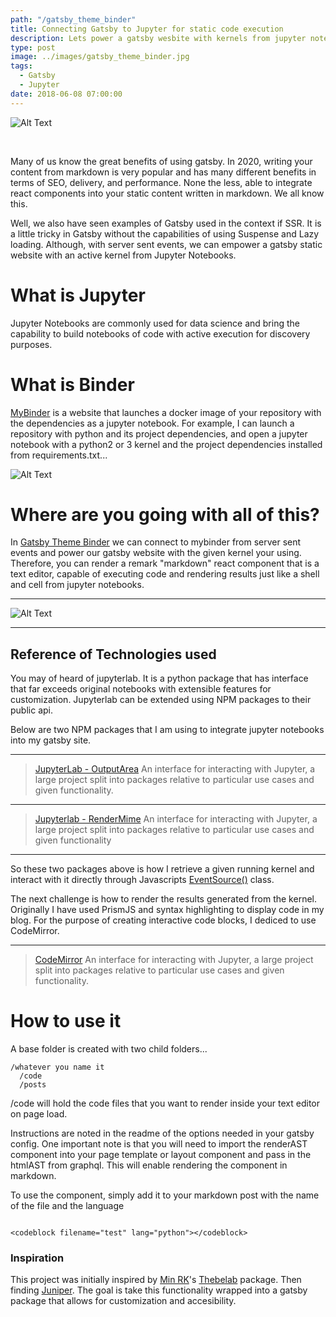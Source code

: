 ```yaml
---
path: "/gatsby_theme_binder"
title: Connecting Gatsby to Jupyter for static code execution
description: Lets power a gatsby wesbite with kernels from jupyter notebooks to execute code and render results with server sent events in markdown components.
type: post
image: ../images/gatsby_theme_binder.jpg
tags:
  - Gatsby
  - Jupyter
date: 2018-06-08 07:00:00
---
```


![Alt Text](https://dev-to-uploads.s3.amazonaws.com/i/ff0693nes2p61bm22ct3.jpg)

&nbsp;

<devcard id='257536'></devcard>

Many of us know the great benefits of using gatsby. In 2020, writing your content from markdown is very popular and has many different benefits in terms of SEO, delivery, and performance. None the less, able to integrate react components into your static content written in markdown. We all know this.

Well, we also have seen examples of Gatsby used in the context if SSR. It is a little tricky in Gatsby without the capabilities of using Suspense and Lazy loading. Although, with server sent events, we can empower a gatsby static website with an active kernel from Jupyter Notebooks.

# What is Jupyter

Jupyter Notebooks are commonly used for data science and bring the capability to build notebooks of code with active execution for discovery purposes.

# What is Binder

[MyBinder](https://mybinder.org) is a website that launches a docker image of your repository with the dependencies as a jupyter notebook. For example, I can launch a repository with python and its project dependencies, and open a jupyter notebook with a python2 or 3 kernel and the project dependencies installed from requirements.txt...

![Alt Text](https://dev-to-uploads.s3.amazonaws.com/i/uixvpqrw9n8wra42wb1e.png)


# Where are you going with all of this?

In [Gatsby Theme Binder](https://github.com/teaglebuilt/gatsby-theme-binder) we can connect to mybinder from server sent events and power our gatsby website with the given kernel your using. Therefore, you can render a remark "markdown" react component that is a text editor, capable of executing code and rendering results just like a shell and cell from jupyter notebooks.


***

![Alt Text](https://thepracticaldev.s3.amazonaws.com/i/msckf0778yyo002fjzhd.png)

***


## Reference of Technologies used

You may of heard of jupyterlab. It is a python package that has interface that far exceeds original notebooks with extensible features for customization. Jupyterlab can be extended using NPM packages to their public api.


Below are two NPM packages that I am using to integrate jupyter notebooks into my gatsby site.

<githubreadme user="jupyterlab" repo="jupyterlab"></githubreadme>

***

>  [JupyterLab - OutputArea](https://github.com/jupyterlab/jupyterlab/tree/master/packages/outputarea)
An interface for interacting with Jupyter, a large project split into packages relative to particular use cases and given functionality.

***

>  [Jupyterlab - RenderMime](https://github.com/jupyterlab/jupyterlab/tree/master/packages/rendermime-interface)
 An interface for interacting with Jupyter, a large project split into packages relative to particular use cases and given functionality

***

So these two packages above is how I retrieve a given running kernel and interact with it directly through Javascripts [EventSource()](https://developer.mozilla.org/en-US/docs/Web/API/EventSource) class.

The next challenge is how to render the results generated from the kernel. Originally I have used PrismJS and syntax highlighting to display code in my blog. For the purpose of creating interactive code blocks, I dediced to use CodeMirror.

***

>  [CodeMirror](https://www.npmjs.com/package/codemirror)
 An interface for interacting with Jupyter, a large project split into packages relative to particular use cases and given functionality.


<githubreadme user="codemirror" repo="CodeMirror"></githubreadme>


# How to use it

A base folder is created with two child folders...

```
/whatever you name it
  /code
  /posts

```

/code will hold the code files that you want to render inside your text editor on page load.


Instructions are noted in the readme of the options needed in your gatsby config. One important note is that you will need to import the renderAST component into your page template or layout component and pass in the htmlAST from graphql. This will enable rendering the component in markdown.

To use the component, simply add it to your markdown post with the name of the file and the language

```

<codeblock filename="test" lang="python"></codeblock>

```

### Inspiration

This project was initially inspired by [Min RK](https://github.com/minrk)'s
[Thebelab](https://github.com/minrk/thebelab) package. Then finding [Juniper](https://github.com/ines/juniper). The goal is take this functionality wrapped into a gatsby package that allows for customization and accesibility.


<sociallinks title="Gatsby & Jupyter" path="jupyter&gatsby" description="Integrating kernels from Jupyter into Gatsby with server side events. Interactive code blocks with code execution powered by kernels from jupyter!"></sociallinks>


<banner author="Dillan Teagle"></banner>